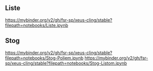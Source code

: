 ## Liste

https://mybinder.org/v2/gh/fsr-sp/xeus-cling/stable?filepath=notebooks/Liste.ipynb


## Stog
https://mybinder.org/v2/gh/fsr-sp/xeus-cling/stable?filepath=notebooks/Stog-Poljem.ipynb
https://mybinder.org/v2/gh/fsr-sp/xeus-cling/stable?filepath=notebooks/Stog-Listom.ipynb



